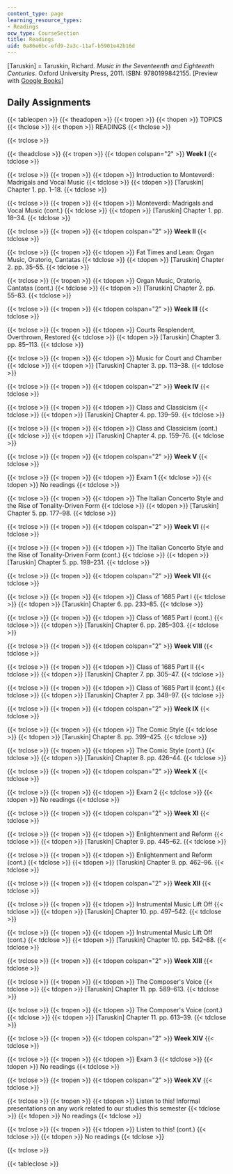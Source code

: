 ```yaml
---
content_type: page
learning_resource_types:
- Readings
ocw_type: CourseSection
title: Readings
uid: 0a86e6bc-efd9-2a3c-11af-b5901e42b16d
---
```


\[Taruskin\] = Taruskin, Richard. _Music in the Seventeenth and Eighteenth Centuries_. Oxford University Press, 2011. ISBN: 9780199842155. \[Preview with [Google Books](http://books.google.com/books?id=Or9RybF5lOwC&pg=PAfrontcover)\]

Daily Assignments
-----------------

{{< tableopen >}}
{{< theadopen >}}
{{< tropen >}}
{{< thopen >}}
TOPICS
{{< thclose >}}
{{< thopen >}}
READINGS
{{< thclose >}}

{{< trclose >}}

{{< theadclose >}}
{{< tropen >}}
{{< tdopen colspan="2" >}}
**Week I**
{{< tdclose >}}

{{< trclose >}}
{{< tropen >}}
{{< tdopen >}}
Introduction to Monteverdi: Madrigals and Vocal Music
{{< tdclose >}}
{{< tdopen >}}
\[Taruskin\] Chapter 1. pp. 1–18.
{{< tdclose >}}

{{< trclose >}}
{{< tropen >}}
{{< tdopen >}}
Monteverdi: Madrigals and Vocal Music (cont.)
{{< tdclose >}}
{{< tdopen >}}
\[Taruskin\] Chapter 1. pp. 18–34.
{{< tdclose >}}

{{< trclose >}}
{{< tropen >}}
{{< tdopen colspan="2" >}}
**Week II**
{{< tdclose >}}

{{< trclose >}}
{{< tropen >}}
{{< tdopen >}}
Fat Times and Lean: Organ Music, Oratorio, Cantatas
{{< tdclose >}}
{{< tdopen >}}
\[Taruskin\] Chapter 2. pp. 35–55.
{{< tdclose >}}

{{< trclose >}}
{{< tropen >}}
{{< tdopen >}}
Organ Music, Oratorio, Cantatas (cont.)
{{< tdclose >}}
{{< tdopen >}}
\[Taruskin\] Chapter 2. pp. 55–83.
{{< tdclose >}}

{{< trclose >}}
{{< tropen >}}
{{< tdopen colspan="2" >}}
**Week III**
{{< tdclose >}}

{{< trclose >}}
{{< tropen >}}
{{< tdopen >}}
Courts Resplendent, Overthrown, Restored
{{< tdclose >}}
{{< tdopen >}}
\[Taruskin\] Chapter 3. pp. 85–113.
{{< tdclose >}}

{{< trclose >}}
{{< tropen >}}
{{< tdopen >}}
Music for Court and Chamber
{{< tdclose >}}
{{< tdopen >}}
\[Taruskin\] Chapter 3. pp. 113–38.
{{< tdclose >}}

{{< trclose >}}
{{< tropen >}}
{{< tdopen colspan="2" >}}
**Week IV**
{{< tdclose >}}

{{< trclose >}}
{{< tropen >}}
{{< tdopen >}}
Class and Classicism
{{< tdclose >}}
{{< tdopen >}}
\[Taruskin\] Chapter 4. pp. 139–59.
{{< tdclose >}}

{{< trclose >}}
{{< tropen >}}
{{< tdopen >}}
Class and Classicism (cont.)
{{< tdclose >}}
{{< tdopen >}}
\[Taruskin\] Chapter 4. pp. 159–76.
{{< tdclose >}}

{{< trclose >}}
{{< tropen >}}
{{< tdopen colspan="2" >}}
**Week V**
{{< tdclose >}}

{{< trclose >}}
{{< tropen >}}
{{< tdopen >}}
Exam 1
{{< tdclose >}}
{{< tdopen >}}
No readings
{{< tdclose >}}

{{< trclose >}}
{{< tropen >}}
{{< tdopen >}}
The Italian Concerto Style and the Rise of Tonality-Driven Form
{{< tdclose >}}
{{< tdopen >}}
\[Taruskin\] Chapter 5. pp. 177–98.
{{< tdclose >}}

{{< trclose >}}
{{< tropen >}}
{{< tdopen colspan="2" >}}
**Week VI**
{{< tdclose >}}

{{< trclose >}}
{{< tropen >}}
{{< tdopen >}}
The Italian Concerto Style and the Rise of Tonality-Driven Form (cont.)
{{< tdclose >}}
{{< tdopen >}}
\[Taruskin\] Chapter 5. pp. 198–231.
{{< tdclose >}}

{{< trclose >}}
{{< tropen >}}
{{< tdopen colspan="2" >}}
**Week VII**
{{< tdclose >}}

{{< trclose >}}
{{< tropen >}}
{{< tdopen >}}
Class of 1685 Part I
{{< tdclose >}}
{{< tdopen >}}
\[Taruskin\] Chapter 6. pp. 233–85.
{{< tdclose >}}

{{< trclose >}}
{{< tropen >}}
{{< tdopen >}}
Class of 1685 Part I (cont.)
{{< tdclose >}}
{{< tdopen >}}
\[Taruskin\] Chapter 6. pp. 285–303.
{{< tdclose >}}

{{< trclose >}}
{{< tropen >}}
{{< tdopen colspan="2" >}}
**Week VIII**
{{< tdclose >}}

{{< trclose >}}
{{< tropen >}}
{{< tdopen >}}
Class of 1685 Part II
{{< tdclose >}}
{{< tdopen >}}
\[Taruskin\] Chapter 7. pp. 305–47.
{{< tdclose >}}

{{< trclose >}}
{{< tropen >}}
{{< tdopen >}}
Class of 1685 Part II (cont.)
{{< tdclose >}}
{{< tdopen >}}
\[Taruskin\] Chapter 7. pp. 348–97.
{{< tdclose >}}

{{< trclose >}}
{{< tropen >}}
{{< tdopen colspan="2" >}}
**Week IX**
{{< tdclose >}}

{{< trclose >}}
{{< tropen >}}
{{< tdopen >}}
The Comic Style
{{< tdclose >}}
{{< tdopen >}}
\[Taruskin\] Chapter 8. pp. 399–425.
{{< tdclose >}}

{{< trclose >}}
{{< tropen >}}
{{< tdopen >}}
The Comic Style (cont.)
{{< tdclose >}}
{{< tdopen >}}
\[Taruskin\] Chapter 8. pp. 426–44.
{{< tdclose >}}

{{< trclose >}}
{{< tropen >}}
{{< tdopen colspan="2" >}}
**Week X**
{{< tdclose >}}

{{< trclose >}}
{{< tropen >}}
{{< tdopen >}}
Exam 2
{{< tdclose >}}
{{< tdopen >}}
No readings
{{< tdclose >}}

{{< trclose >}}
{{< tropen >}}
{{< tdopen colspan="2" >}}
**Week XI**
{{< tdclose >}}

{{< trclose >}}
{{< tropen >}}
{{< tdopen >}}
Enlightenment and Reform
{{< tdclose >}}
{{< tdopen >}}
\[Taruskin\] Chapter 9. pp. 445–62.
{{< tdclose >}}

{{< trclose >}}
{{< tropen >}}
{{< tdopen >}}
Enlightenment and Reform (cont.)
{{< tdclose >}}
{{< tdopen >}}
\[Taruskin\] Chapter 9. pp. 462–96.
{{< tdclose >}}

{{< trclose >}}
{{< tropen >}}
{{< tdopen colspan="2" >}}
**Week XII**
{{< tdclose >}}

{{< trclose >}}
{{< tropen >}}
{{< tdopen >}}
Instrumental Music Lift Off
{{< tdclose >}}
{{< tdopen >}}
\[Taruskin\] Chapter 10. pp. 497–542.
{{< tdclose >}}

{{< trclose >}}
{{< tropen >}}
{{< tdopen >}}
Instrumental Music Lift Off (cont.)
{{< tdclose >}}
{{< tdopen >}}
\[Taruskin\] Chapter 10. pp. 542–88.
{{< tdclose >}}

{{< trclose >}}
{{< tropen >}}
{{< tdopen colspan="2" >}}
**Week XIII**
{{< tdclose >}}

{{< trclose >}}
{{< tropen >}}
{{< tdopen >}}
The Composer's Voice
{{< tdclose >}}
{{< tdopen >}}
\[Taruskin\] Chapter 11. pp. 589–613.
{{< tdclose >}}

{{< trclose >}}
{{< tropen >}}
{{< tdopen >}}
The Composer's Voice (cont.)
{{< tdclose >}}
{{< tdopen >}}
\[Taruskin\] Chapter 11. pp. 613–39.
{{< tdclose >}}

{{< trclose >}}
{{< tropen >}}
{{< tdopen colspan="2" >}}
**Week XIV**
{{< tdclose >}}

{{< trclose >}}
{{< tropen >}}
{{< tdopen >}}
Exam 3
{{< tdclose >}}
{{< tdopen >}}
No readings
{{< tdclose >}}

{{< trclose >}}
{{< tropen >}}
{{< tdopen colspan="2" >}}
**Week XV**
{{< tdclose >}}

{{< trclose >}}
{{< tropen >}}
{{< tdopen >}}
Listen to this! Informal presentations on any work related to our studies this semester
{{< tdclose >}}
{{< tdopen >}}
No readings
{{< tdclose >}}

{{< trclose >}}
{{< tropen >}}
{{< tdopen >}}
Listen to this! (cont.)
{{< tdclose >}}
{{< tdopen >}}
No readings
{{< tdclose >}}

{{< trclose >}}

{{< tableclose >}}